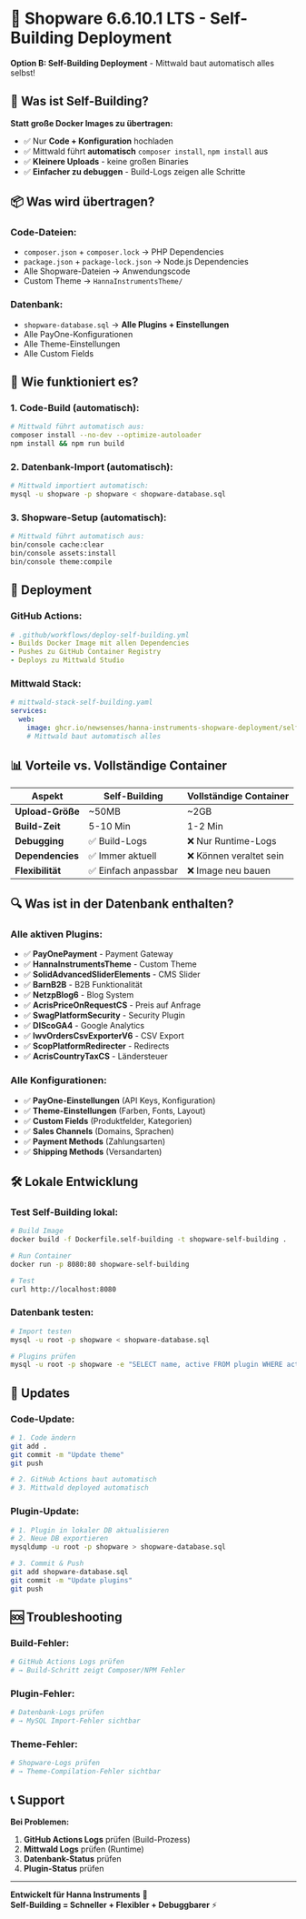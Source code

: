 # 🚀 Shopware 6.6.10.1 LTS - Self-Building Deployment

**Option B: Self-Building Deployment** - Mittwald baut automatisch alles selbst!

## 🎯 **Was ist Self-Building?**

**Statt große Docker Images zu übertragen:**
- ✅ Nur **Code + Konfiguration** hochladen
- ✅ Mittwald führt **automatisch** `composer install`, `npm install` aus
- ✅ **Kleinere Uploads** - keine großen Binaries
- ✅ **Einfacher zu debuggen** - Build-Logs zeigen alle Schritte

## 📦 **Was wird übertragen?**

### **Code-Dateien:**
- `composer.json` + `composer.lock` → PHP Dependencies
- `package.json` + `package-lock.json` → Node.js Dependencies  
- Alle Shopware-Dateien → Anwendungscode
- Custom Theme → `HannaInstrumentsTheme/`

### **Datenbank:**
- `shopware-database.sql` → **Alle Plugins + Einstellungen**
- Alle PayOne-Konfigurationen
- Alle Theme-Einstellungen
- Alle Custom Fields

## 🔧 **Wie funktioniert es?**

### **1. Code-Build (automatisch):**
```bash
# Mittwald führt automatisch aus:
composer install --no-dev --optimize-autoloader
npm install && npm run build
```

### **2. Datenbank-Import (automatisch):**
```bash
# Mittwald importiert automatisch:
mysql -u shopware -p shopware < shopware-database.sql
```

### **3. Shopware-Setup (automatisch):**
```bash
# Mittwald führt automatisch aus:
bin/console cache:clear
bin/console assets:install
bin/console theme:compile
```

## 🚀 **Deployment**

### **GitHub Actions:**
```yaml
# .github/workflows/deploy-self-building.yml
- Builds Docker Image mit allen Dependencies
- Pushes zu GitHub Container Registry
- Deploys zu Mittwald Studio
```

### **Mittwald Stack:**
```yaml
# mittwald-stack-self-building.yaml
services:
  web:
    image: ghcr.io/newsenses/hanna-instruments-shopware-deployment/self-building:latest
    # Mittwald baut automatisch alles
```

## 📊 **Vorteile vs. Vollständige Container**

| Aspekt | Self-Building | Vollständige Container |
|--------|---------------|------------------------|
| **Upload-Größe** | ~50MB | ~2GB |
| **Build-Zeit** | 5-10 Min | 1-2 Min |
| **Debugging** | ✅ Build-Logs | ❌ Nur Runtime-Logs |
| **Dependencies** | ✅ Immer aktuell | ❌ Können veraltet sein |
| **Flexibilität** | ✅ Einfach anpassbar | ❌ Image neu bauen |

## 🔍 **Was ist in der Datenbank enthalten?**

### **Alle aktiven Plugins:**
- ✅ **PayOnePayment** - Payment Gateway
- ✅ **HannaInstrumentsTheme** - Custom Theme
- ✅ **SolidAdvancedSliderElements** - CMS Slider
- ✅ **BarnB2B** - B2B Funktionalität
- ✅ **NetzpBlog6** - Blog System
- ✅ **AcrisPriceOnRequestCS** - Preis auf Anfrage
- ✅ **SwagPlatformSecurity** - Security Plugin
- ✅ **DIScoGA4** - Google Analytics
- ✅ **IwvOrdersCsvExporterV6** - CSV Export
- ✅ **ScopPlatformRedirecter** - Redirects
- ✅ **AcrisCountryTaxCS** - Ländersteuer

### **Alle Konfigurationen:**
- ✅ **PayOne-Einstellungen** (API Keys, Konfiguration)
- ✅ **Theme-Einstellungen** (Farben, Fonts, Layout)
- ✅ **Custom Fields** (Produktfelder, Kategorien)
- ✅ **Sales Channels** (Domains, Sprachen)
- ✅ **Payment Methods** (Zahlungsarten)
- ✅ **Shipping Methods** (Versandarten)

## 🛠️ **Lokale Entwicklung**

### **Test Self-Building lokal:**
```bash
# Build Image
docker build -f Dockerfile.self-building -t shopware-self-building .

# Run Container
docker run -p 8080:80 shopware-self-building

# Test
curl http://localhost:8080
```

### **Datenbank testen:**
```bash
# Import testen
mysql -u root -p shopware < shopware-database.sql

# Plugins prüfen
mysql -u root -p shopware -e "SELECT name, active FROM plugin WHERE active = 1;"
```

## 🔄 **Updates**

### **Code-Update:**
```bash
# 1. Code ändern
git add .
git commit -m "Update theme"
git push

# 2. GitHub Actions baut automatisch
# 3. Mittwald deployed automatisch
```

### **Plugin-Update:**
```bash
# 1. Plugin in lokaler DB aktualisieren
# 2. Neue DB exportieren
mysqldump -u root -p shopware > shopware-database.sql

# 3. Commit & Push
git add shopware-database.sql
git commit -m "Update plugins"
git push
```

## 🆘 **Troubleshooting**

### **Build-Fehler:**
```bash
# GitHub Actions Logs prüfen
# → Build-Schritt zeigt Composer/NPM Fehler
```

### **Plugin-Fehler:**
```bash
# Datenbank-Logs prüfen
# → MySQL Import-Fehler sichtbar
```

### **Theme-Fehler:**
```bash
# Shopware-Logs prüfen
# → Theme-Compilation-Fehler sichtbar
```

## 📞 **Support**

**Bei Problemen:**
1. **GitHub Actions Logs** prüfen (Build-Prozess)
2. **Mittwald Logs** prüfen (Runtime)
3. **Datenbank-Status** prüfen
4. **Plugin-Status** prüfen

---

**Entwickelt für Hanna Instruments** 🏢  
**Self-Building = Schneller + Flexibler + Debuggbarer** ⚡
